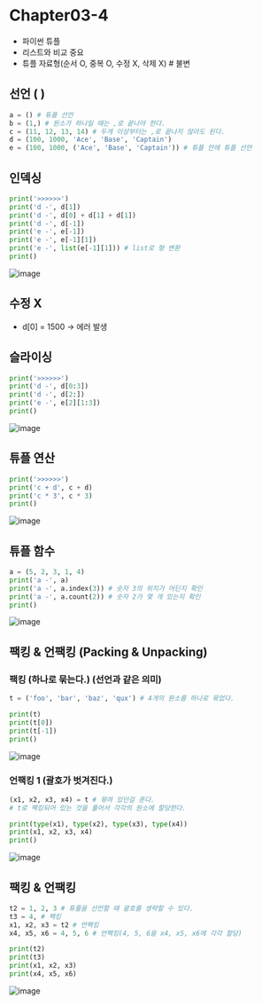 # Chapter03-4

- 파이썬 튜플
- 리스트와 비교 중요
- 튜플 자료형(순서 O, 중복 O, 수정 X, 삭제 X) # 불변

## 선언 ( )

```python
a = () # 튜플 선언
b = (1,) # 원소가 하나일 때는 ,로 끝나야 한다.
c = (11, 12, 13, 14) # 두개 이상부터는 ,로 끝나지 않아도 된다.
d = (100, 1000, 'Ace', 'Base', 'Captain')
e = (100, 1000, ('Ace', 'Base', 'Captain')) # 튜플 안에 튜플 선언
```

## 인덱싱

```python
print('>>>>>>')
print('d -', d[1])
print('d -', d[0] + d[1] + d[1])
print('d -', d[-1])
print('e -', e[-1])
print('e -', e[-1][1])
print('e -', list(e[-1][1])) # list로 형 변환
print()
```

![image](https://user-images.githubusercontent.com/121333241/214571908-42fbecd6-95ce-4e18-a5cb-eb82a98ec251.png)

## 수정 X
- d[0] = 1500 -> 에러 발생

## 슬라이싱

```python
print('>>>>>>')
print('d -', d[0:3])
print('d -', d[2:])
print('e -', e[2][1:3])
print()
```

![image](https://user-images.githubusercontent.com/121333241/214572061-6a574989-cea6-451f-bad2-d1d05e8abbf7.png)

## 튜플 연산

```python
print('>>>>>>')
print('c + d', c + d)
print('c * 3', c * 3)
print()
```

![image](https://user-images.githubusercontent.com/121333241/214572133-8bea8742-1304-434c-8bae-7c66a682acdb.png)

## 튜플 함수

```python
a = (5, 2, 3, 1, 4)
print('a -', a)
print('a -', a.index(3)) # 숫자 3의 위치가 어딘지 확인
print('a -', a.count(2)) # 숫자 2가 몇 개 있는지 확인
print()
```

![image](https://user-images.githubusercontent.com/121333241/214572207-c032801d-b20a-4dfa-90e6-4c26e6c9124f.png)

## 팩킹 & 언팩킹 (Packing & Unpacking)

### 팩킹 (하나로 묶는다.) (선언과 같은 의미)

```python
t = ('foo', 'bar', 'baz', 'qux') # 4개의 원소를 하나로 묶었다.

print(t)
print(t[0])
print(t[-1])
print()
```

![image](https://user-images.githubusercontent.com/121333241/214572289-2a303356-cbec-47d5-88db-aacef3c9bd41.png)

### 언팩킹 1 (괄호가 벗겨진다.)

```python
(x1, x2, x3, x4) = t # 묶여 있던걸 푼다.
# t로 팩킹되어 있는 것을 풀어서 각각의 원소에 할당한다.

print(type(x1), type(x2), type(x3), type(x4))
print(x1, x2, x3, x4)
print()
```

![image](https://user-images.githubusercontent.com/121333241/214572374-ef73c724-ae6b-43ef-b8a2-ce44f36fb4e3.png)

## 팩킹 & 언팩킹

```python
t2 = 1, 2, 3 # 튜플을 선언할 때 괄호를 생략할 수 있다.
t3 = 4, # 팩킹
x1, x2, x3 = t2 # 언팩킹
x4, x5, x6 = 4, 5, 6 # 언팩킹(4, 5, 6을 x4, x5, x6에 각각 할당)

print(t2)
print(t3)
print(x1, x2, x3)
print(x4, x5, x6)
```

![image](https://user-images.githubusercontent.com/121333241/214572437-87014aca-4062-4956-a111-629a5528119c.png)
